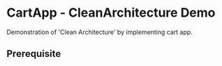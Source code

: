 # CartApp - CleanArchitecture Demo

Demonstration of 'Clean Architecture' by implementing cart app.

## Prerequisite
